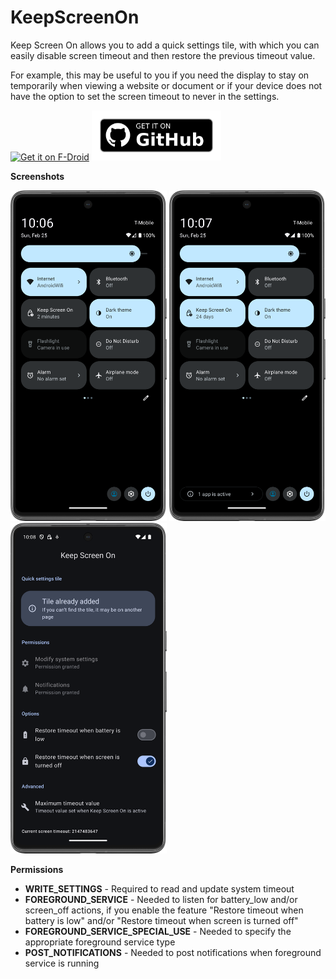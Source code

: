 # KeepScreenOn

Keep Screen On allows you to add a quick settings tile, with which you can easily disable screen timeout and then restore the previous timeout value.

For example, this may be useful to you if you need the display to stay on temporarily when viewing a website or document or if your device does not have the option to set the screen timeout to never in the settings.

[<img src="https://fdroid.gitlab.io/artwork/badge/get-it-on.png"
alt="Get it on F-Droid"
height="80">](https://f-droid.org/packages/com.elasticrock.keepscreenon/)
[<img src="https://raw.githubusercontent.com/Kunzisoft/Github-badge/main/get-it-on-github.png"
alt="Get it on GitHub"
height="80">](https://github.com/elastic-rock/KeepScreenOn/releases/latest)

**Screenshots**

<img width=250 alt="Screenshot Tile Disabled"
src="metadata/en-US/images/phoneScreenshots/screenshot-tile-disabled.png?raw=true">
<img width=250 alt="Screenshot Tile Enabled"
src="metadata/en-US/images/phoneScreenshots/screenshot-tile-enabled.png?raw=true">
<img width=250 alt="Screenshot App"
src="metadata/en-US/images/phoneScreenshots/screenshot-app.png?raw=true">

**Permissions**

 - **WRITE_SETTINGS** - Required to read and update system timeout
 - **FOREGROUND_SERVICE** - Needed to listen for battery_low and/or screen_off actions, if you enable the feature "Restore timeout when battery is low" and/or "Restore timeout when screen is turned off"
 - **FOREGROUND_SERVICE_SPECIAL_USE** - Needed to specify the appropriate foreground service type
 - **POST_NOTIFICATIONS** - Needed to post notifications when foreground service is running
